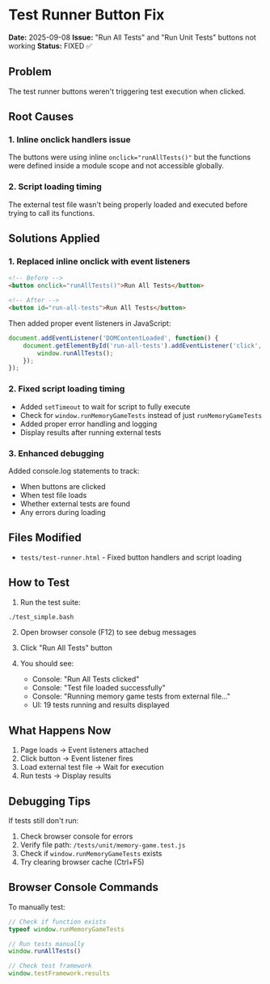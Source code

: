 # Test Runner Button Fix
**Date:** 2025-09-08
**Issue:** "Run All Tests" and "Run Unit Tests" buttons not working
**Status:** FIXED ✅

## Problem
The test runner buttons weren't triggering test execution when clicked.

## Root Causes

### 1. Inline onclick handlers issue
The buttons were using inline `onclick="runAllTests()"` but the functions were defined inside a module scope and not accessible globally.

### 2. Script loading timing
The external test file wasn't being properly loaded and executed before trying to call its functions.

## Solutions Applied

### 1. Replaced inline onclick with event listeners
```html
<!-- Before -->
<button onclick="runAllTests()">Run All Tests</button>

<!-- After -->
<button id="run-all-tests">Run All Tests</button>
```

Then added proper event listeners in JavaScript:
```javascript
document.addEventListener('DOMContentLoaded', function() {
    document.getElementById('run-all-tests').addEventListener('click', function() {
        window.runAllTests();
    });
});
```

### 2. Fixed script loading timing
- Added `setTimeout` to wait for script to fully execute
- Check for `window.runMemoryGameTests` instead of just `runMemoryGameTests`
- Added proper error handling and logging
- Display results after running external tests

### 3. Enhanced debugging
Added console.log statements to track:
- When buttons are clicked
- When test file loads
- Whether external tests are found
- Any errors during loading

## Files Modified
- `tests/test-runner.html` - Fixed button handlers and script loading

## How to Test

1. Run the test suite:
```bash
./test_simple.bash
```

2. Open browser console (F12) to see debug messages

3. Click "Run All Tests" button

4. You should see:
   - Console: "Run All Tests clicked"
   - Console: "Test file loaded successfully"
   - Console: "Running memory game tests from external file..."
   - UI: 19 tests running and results displayed

## What Happens Now

1. Page loads → Event listeners attached
2. Click button → Event listener fires
3. Load external test file → Wait for execution
4. Run tests → Display results

## Debugging Tips

If tests still don't run:
1. Check browser console for errors
2. Verify file path: `/tests/unit/memory-game.test.js`
3. Check if `window.runMemoryGameTests` exists
4. Try clearing browser cache (Ctrl+F5)

## Browser Console Commands

To manually test:
```javascript
// Check if function exists
typeof window.runMemoryGameTests

// Run tests manually
window.runAllTests()

// Check test framework
window.testFramework.results
```




